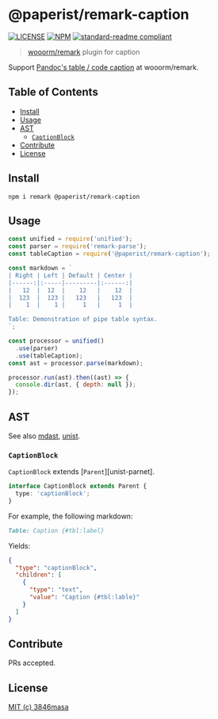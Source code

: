 # @paperist/remark-caption

[![LICENSE][license-badge]][license]
[![NPM][npm-badge]][npm]
[![standard-readme compliant][standard-readme-badge]][standard-readme]

[npm]: https://www.npmjs.com/package/@paperist/remark-caption
[license]: https://3846masa.mit-license.org
[standard-readme]: https://github.com/RichardLitt/standard-readme
[npm-badge]: https://flat.badgen.net/npm/v/@paperist/remark-caption
[license-badge]: https://flat.badgen.net/badge/license/MIT/blue
[standard-readme-badge]: https://flat.badgen.net/badge/standard-readme/OK/green

> [wooorm/remark] plugin for caption

Support [Pandoc's table / code caption][table-caption] at wooorm/remark.

[wooorm/remark]: https://github.com/wooorm/remark
[table-caption]: http://pandoc.org/MANUAL.html#extension-table_captions

## Table of Contents

<!-- TOC depthFrom:2 depthTo:3 updateOnSave:false -->

- [Install](#install)
- [Usage](#usage)
- [AST](#ast)
  - [`CaptionBlock`](#captionblock)
- [Contribute](#contribute)
- [License](#license)

<!-- /TOC -->

## Install

```
npm i remark @paperist/remark-caption
```

## Usage

```js
const unified = require('unified');
const parser = require('remark-parse');
const tableCaption = require('@paperist/remark-caption');

const markdown = `
| Right | Left | Default | Center |
|------:|:-----|---------|:------:|
|   12  |  12  |    12   |    12  |
|  123  |  123 |   123   |   123  |
|    1  |    1 |     1   |     1  |

Table: Demonstration of pipe table syntax.
`;

const processor = unified()
  .use(parser)
  .use(tableCaption);
const ast = processor.parse(markdown);

processor.run(ast).then((ast) => {
  console.dir(ast, { depth: null });
});
```

## AST

See also [mdast], [unist].

[mdast]: https://github.com/syntax-tree/mdast
[unist]: https://github.com/syntax-tree/unist

### `CaptionBlock`

`CaptionBlock` extends [`Parent`][unist-parnet].

```typescript
interface CaptionBlock extends Parent {
  type: 'captionBlock';
}
```

For example, the following markdown:

```md
Table: Caption {#tbl:label}
```

Yields:

```json
{
  "type": "captionBlock",
  "children": [
    {
      "type": "text",
      "value": "Caption {#tbl:lable}"
    }
  ]
}
```

[unist-caption]: https://github.com/syntax-tree/unist#caption

## Contribute

PRs accepted.

## License

[MIT (c) 3846masa](https://3846masa.mit-license.org)
